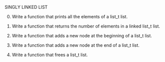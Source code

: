 SINGLY LINKED LIST

0. Write a function that prints all the elements of a list_t list.

1. Write a function that returns the number of elements in a linked list_t list.

3. Write a function that adds a new node at the beginning of a list_t list.

3. Write a function that adds a new node at the end of a list_t list.

4. Write a function that frees a list_t list.
